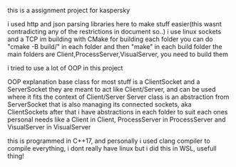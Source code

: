 this is a assignment project for kaspersky

i used http and json parsing libraries here to make stuff easier(this wasnt contradicting any of the restrictions in document so..)
i use linux sockets and a TCP
im building with CMake
for building each folder you can do "cmake -B build/" in each folder and then "make" in each build folder
the main folders are Client,ProcessServer,VisualServer, you need to build them

i tried to use a lot of OOP in this project

OOP explanation
base class for most stuff is a ClientSocket and a ServerSocket
they are meant to act like Client/Server, and can be used where it fits the context of Client/Server
Server class is an abstraction from ServerSocket that is also managing its connected sockets, aka ClientSockets
after that i have abstractions in each folder to suit each ones personal needs
like a Client in Client, ProcessServer in ProcessServer and VisualServer in VisualServer

this is programmed in C++17, and personally i used clang compiler to compile everything,
i dont really have linux but i did this in WSL, usefull thing!